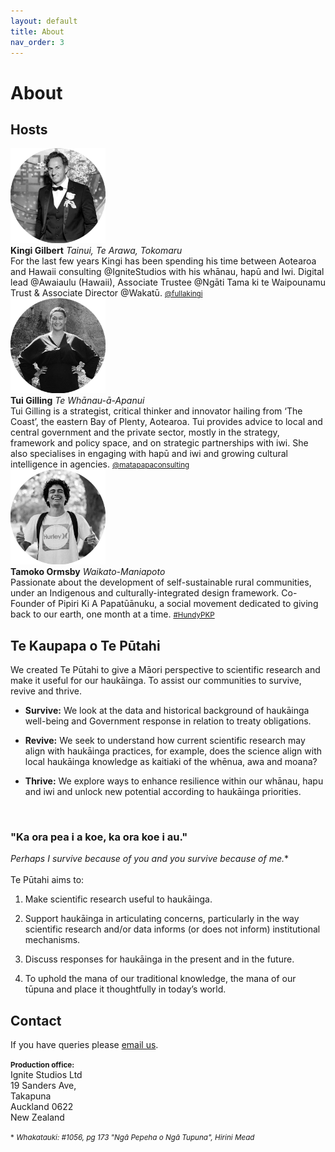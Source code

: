 ```yaml
---
layout: default
title: About
nav_order: 3
---
```


# About

## Hosts

<div class="wrapper">
  <div class="boxL">
            <img src="https://raw.githubusercontent.com/fullakingi/just-the-docs/master/assets/images/kingi-1%401x.png">
  </div>
  <div class="boxR">
    <strong>Kingi Gilbert</strong>
    <i>Tainui, Te Arawa, Tokomaru</i> <br>For the last few years Kingi has been spending his time between Aotearoa and Hawaii consulting @IgniteStudios with his whānau, hapū and Iwi. Digital lead @Awaiaulu (Hawaii), Associate Trustee @Ngāti Tama ki te Waipounamu Trust & Associate Director @Wakatū. <small><a href="http://twitter.com/fullakingi" target="_blank">@fullakingi</a></small>
  </div>
  <div class="boxL">
            <img src="https://raw.githubusercontent.com/fullakingi/just-the-docs/master/assets/images/tui-1%401x.png">
  </div>
  <div class="boxR">
    <strong>Tui Gilling</strong>
    <i>Te Whānau-ā-Apanui</i> <br>Tui Gilling is a strategist, critical thinker and innovator hailing from ‘The Coast’, the eastern Bay of Plenty, Aotearoa. Tui provides advice to local and central government and the private sector, mostly in the strategy, framework and policy space, and on strategic partnerships with iwi. She also specialises in engaging with hapū and iwi and growing cultural intelligence in agencies. <small><a href="http://matapapaconsulting.com" target="_blank">@matapapaconsulting</a></small>
  </div>
  <div class="boxL">
            <img src="https://raw.githubusercontent.com/fullakingi/just-the-docs/master/assets/images/tamoko-1%401x.png">
  </div>
  <div class="boxR">
    <strong>Tamoko Ormsby</strong>
    <i>Waikato-Maniapoto</i> <br>Passionate about the development of self-sustainable rural communities, under an Indigenous and culturally-integrated design framework. Co-Founder of Pipiri Ki A Papatūānuku, a social movement dedicated to giving back to our earth, one month at a time. <small><a href="https://www.pipirikiapapatuanuku.org/" target="_blank">#HundyPKP</a></small>
  </div>
</div>


## Te Kaupapa o Te Pūtahi
We created Te Pūtahi to give a Māori perspective to scientific research and make it useful for our haukāinga. To assist our communities to survive, revive and thrive. 

- <strong>Survive:</strong> We look at the data and historical background of haukāinga well-being and Government response in relation to treaty obligations.  

- <strong>Revive:</strong> We seek to understand how current scientific research may align with haukāinga practices, for example, does the science align with local haukāinga knowledge as kaitiaki of the whēnua, awa and moana?

- <strong>Thrive:</strong> We explore ways to enhance resilience within our whānau, hapu and iwi and unlock new potential according to haukāinga priorities.  
<br>

### "Ka ora pea i a koe, ka ora koe i au."

_Perhaps I survive because of you and you survive because of me._*  
<br>
Te Pūtahi aims to:

1. Make scientific research useful to haukāinga.

2. Support haukāinga in articulating concerns, particularly in the way scientific research and/or data informs (or does not inform) institutional mechanisms.

3. Discuss responses for haukāinga in the present and in the future. 

4. To uphold the mana of our traditional knowledge, the mana of our tūpuna and place it thoughtfully in today’s world.


## Contact
If you have queries please [email us](mailto:teputahi@tehiku.co.nz).  

<small><b>Production office:</b></small>  
Ignite Studios Ltd  
19 Sanders Ave,  
Takapuna  
Auckland 0622  
New Zealand



<small>* _Whakatauki: #1056, pg 173 "Ngā Pepeha o Ngā Tupuna", Hirini Mead_</small>